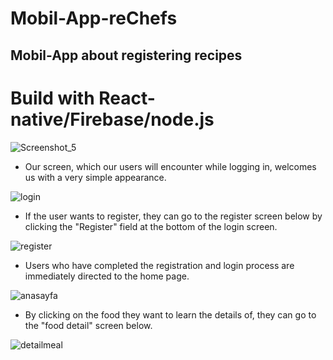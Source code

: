 # Mobil-App-reChefs
## Mobil-App about registering recipes

# Build with React-native/Firebase/node.js


![Screenshot_5](https://user-images.githubusercontent.com/73894794/118514559-49901700-b73d-11eb-9de8-4223b16ab5a3.png?style=centerme)

* Our screen, which our users will encounter while logging in, welcomes us with a very simple appearance.

![login](https://user-images.githubusercontent.com/73894794/118515071-b4d9e900-b73d-11eb-8ddd-2c7836282f30.png)

* If the user wants to register, they can go to the register screen below by clicking the "Register" field at the bottom of the login screen.

![register](https://user-images.githubusercontent.com/73894794/118515228-e357c400-b73d-11eb-855c-6c6a04d128b5.png)

* Users who have completed the registration and login process are immediately directed to the home page.

![anasayfa](https://user-images.githubusercontent.com/73894794/118515428-0da98180-b73e-11eb-8982-15fdf9cc21c1.png)

* By clicking on the food they want to learn the details of, they can go to the "food detail" screen below.

![detailmeal](https://user-images.githubusercontent.com/73894794/118515628-37fb3f00-b73e-11eb-8a9c-f4d8f2f82776.png)



